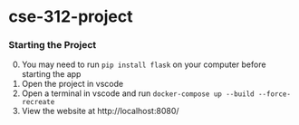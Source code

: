 # cse-312-project
### Starting the Project
0. You may need to run `pip install flask` on your computer before starting the app
1. Open the project in vscode
2. Open a terminal in vscode and run `docker-compose up --build --force-recreate`
3. View the website at http://localhost:8080/